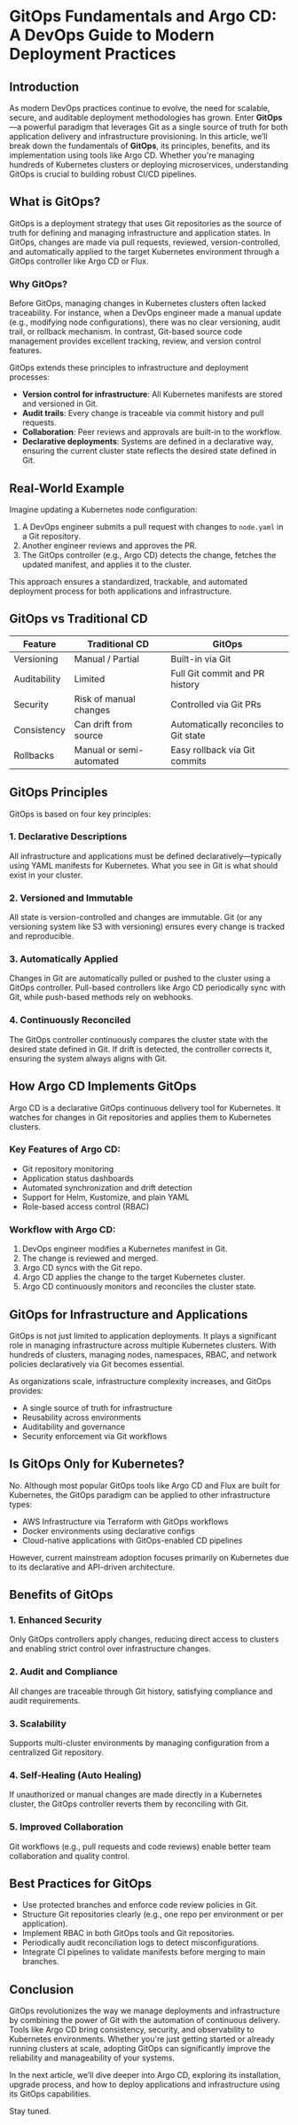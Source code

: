# GitOps Fundamentals and Argo CD: A DevOps Guide to Modern Deployment Practices

## Introduction

As modern DevOps practices continue to evolve, the need for scalable, secure, and auditable deployment methodologies has grown. Enter **GitOps**—a powerful paradigm that leverages Git as a single source of truth for both application delivery and infrastructure provisioning. In this article, we’ll break down the fundamentals of **GitOps**, its principles, benefits, and its implementation using tools like Argo CD. Whether you're managing hundreds of Kubernetes clusters or deploying microservices, understanding GitOps is crucial to building robust CI/CD pipelines.

## What is GitOps?

GitOps is a deployment strategy that uses Git repositories as the source of truth for defining and managing infrastructure and application states. In GitOps, changes are made via pull requests, reviewed, version-controlled, and automatically applied to the target Kubernetes environment through a GitOps controller like Argo CD or Flux.

### Why GitOps?

Before GitOps, managing changes in Kubernetes clusters often lacked traceability. For instance, when a DevOps engineer made a manual update (e.g., modifying node configurations), there was no clear versioning, audit trail, or rollback mechanism. In contrast, Git-based source code management provides excellent tracking, review, and version control features.

GitOps extends these principles to infrastructure and deployment processes:

- **Version control for infrastructure**: All Kubernetes manifests are stored and versioned in Git.
- **Audit trails**: Every change is traceable via commit history and pull requests.
- **Collaboration**: Peer reviews and approvals are built-in to the workflow.
- **Declarative deployments**: Systems are defined in a declarative way, ensuring the current cluster state reflects the desired state defined in Git.

## Real-World Example

Imagine updating a Kubernetes node configuration:

1. A DevOps engineer submits a pull request with changes to `node.yaml` in a Git repository.
2. Another engineer reviews and approves the PR.
3. The GitOps controller (e.g., Argo CD) detects the change, fetches the updated manifest, and applies it to the cluster.

This approach ensures a standardized, trackable, and automated deployment process for both applications and infrastructure.

## GitOps vs Traditional CD

| Feature                          | Traditional CD                        | GitOps                                      |
|----------------------------------|---------------------------------------|---------------------------------------------|
| Versioning                      | Manual / Partial                      | Built-in via Git                            |
| Auditability                    | Limited                               | Full Git commit and PR history              |
| Security                        | Risk of manual changes                | Controlled via Git PRs                      |
| Consistency                     | Can drift from source                 | Automatically reconciles to Git state       |
| Rollbacks                       | Manual or semi-automated              | Easy rollback via Git commits               |

## GitOps Principles

GitOps is based on four key principles:

### 1. **Declarative Descriptions**

All infrastructure and applications must be defined declaratively—typically using YAML manifests for Kubernetes. What you see in Git is what should exist in your cluster.

### 2. **Versioned and Immutable**

All state is version-controlled and changes are immutable. Git (or any versioning system like S3 with versioning) ensures every change is tracked and reproducible.

### 3. **Automatically Applied**

Changes in Git are automatically pulled or pushed to the cluster using a GitOps controller. Pull-based controllers like Argo CD periodically sync with Git, while push-based methods rely on webhooks.

### 4. **Continuously Reconciled**

The GitOps controller continuously compares the cluster state with the desired state defined in Git. If drift is detected, the controller corrects it, ensuring the system always aligns with Git.

## How Argo CD Implements GitOps

Argo CD is a declarative GitOps continuous delivery tool for Kubernetes. It watches for changes in Git repositories and applies them to Kubernetes clusters.

### Key Features of Argo CD:

- Git repository monitoring
- Application status dashboards
- Automated synchronization and drift detection
- Support for Helm, Kustomize, and plain YAML
- Role-based access control (RBAC)

### Workflow with Argo CD:

1. DevOps engineer modifies a Kubernetes manifest in Git.
2. The change is reviewed and merged.
3. Argo CD syncs with the Git repo.
4. Argo CD applies the change to the target Kubernetes cluster.
5. Argo CD continuously monitors and reconciles the cluster state.

## GitOps for Infrastructure and Applications

GitOps is not just limited to application deployments. It plays a significant role in managing infrastructure across multiple Kubernetes clusters. With hundreds of clusters, managing nodes, namespaces, RBAC, and network policies declaratively via Git becomes essential.

As organizations scale, infrastructure complexity increases, and GitOps provides:

- A single source of truth for infrastructure
- Reusability across environments
- Auditability and governance
- Security enforcement via Git workflows

## Is GitOps Only for Kubernetes?

No. Although most popular GitOps tools like Argo CD and Flux are built for Kubernetes, the GitOps paradigm can be applied to other infrastructure types:

- AWS Infrastructure via Terraform with GitOps workflows
- Docker environments using declarative configs
- Cloud-native applications with GitOps-enabled CD pipelines

However, current mainstream adoption focuses primarily on Kubernetes due to its declarative and API-driven architecture.

## Benefits of GitOps

### 1. **Enhanced Security**

Only GitOps controllers apply changes, reducing direct access to clusters and enabling strict control over infrastructure changes.

### 2. **Audit and Compliance**

All changes are traceable through Git history, satisfying compliance and audit requirements.

### 3. **Scalability**

Supports multi-cluster environments by managing configuration from a centralized Git repository.

### 4. **Self-Healing (Auto Healing)**

If unauthorized or manual changes are made directly in a Kubernetes cluster, the GitOps controller reverts them by reconciling with Git.

### 5. **Improved Collaboration**

Git workflows (e.g., pull requests and code reviews) enable better team collaboration and quality control.

## Best Practices for GitOps

- Use protected branches and enforce code review policies in Git.
- Structure Git repositories clearly (e.g., one repo per environment or per application).
- Implement RBAC in both GitOps tools and Git repositories.
- Periodically audit reconciliation logs to detect misconfigurations.
- Integrate CI pipelines to validate manifests before merging to main branches.

## Conclusion

GitOps revolutionizes the way we manage deployments and infrastructure by combining the power of Git with the automation of continuous delivery. Tools like Argo CD bring consistency, security, and observability to Kubernetes environments. Whether you're just getting started or already running clusters at scale, adopting GitOps can significantly improve the reliability and manageability of your systems.

In the next article, we’ll dive deeper into Argo CD, exploring its installation, upgrade process, and how to deploy applications and infrastructure using its GitOps capabilities.

Stay tuned.
